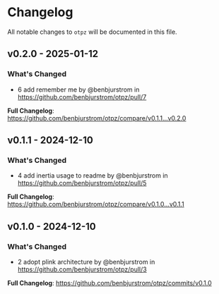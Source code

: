 # Changelog

All notable changes to `otpz` will be documented in this file.

## v0.2.0 - 2025-01-12

### What's Changed

* 6 add remember me by @benbjurstrom in https://github.com/benbjurstrom/otpz/pull/7

**Full Changelog**: https://github.com/benbjurstrom/otpz/compare/v0.1.1...v0.2.0

## v0.1.1 - 2024-12-10

### What's Changed

* 4 add inertia usage to readme by @benbjurstrom in https://github.com/benbjurstrom/otpz/pull/5

**Full Changelog**: https://github.com/benbjurstrom/otpz/compare/v0.1.0...v0.1.1

## v0.1.0 - 2024-12-10

### What's Changed

* 2 adopt plink architecture by @benbjurstrom in https://github.com/benbjurstrom/otpz/pull/3

**Full Changelog**: https://github.com/benbjurstrom/otpz/commits/v0.1.0

